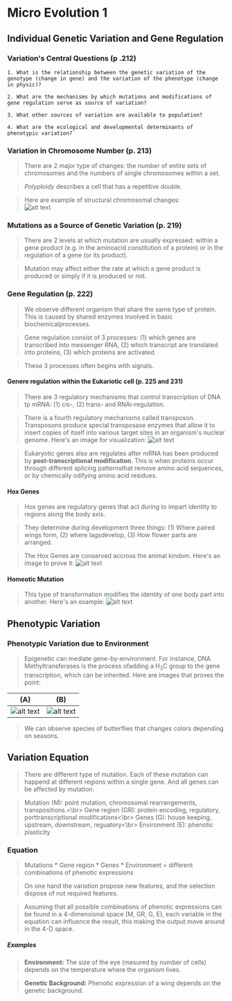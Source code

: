 # Micro Evolution 1


##  Individual Genetic Variation and Gene Regulation

### Variation's Central Questions (p .212)

    1. What is the relationship between the genetic variation of the genotype (change in gene) and the variation of the phenotype (change in physic)?
    
    2. What are the mechanisms by which mutations and modifications of gene regulation serve as source of variation?
    
    3. What other sources of variation are available to population?
    
    4. What are the ecological and developmental determinants of phenotypic variation?

### Variation in Chromosome Number (p. 213)

  > There are 2 major type of changes: the number of entire sets of chromosomes and the numbers of single chromosomes within a set.
  
  > _Polyploidy_ describes a cell that has a repetitive double.
  
  > Here are example of structural chromosomal changes:                                          
  ![alt text](lecture_data/chromo_change.png "Structural Chromosomal Changes") 
  
### Mutations as a Source of Genetic Variation (p. 219)

  > There are 2 levels at which mutation are usually expressed: within a gene product (e.g. in the aminoacid constitution of a protein) or in the regulation of a gene (or its product).
  
  > Mutation may affect either the rate at which a gene product is produced or simply if it is produced or not.
  
  
### Gene Regulation (p. 222)

  > We observe different organism that share the same type of protein. This is caused by shared enzymes involved in basic biochemicalprocesses.

  > Gene regulation consist of 3 processes: (1) which genes are transcribed into messenger RNA, (2) which transcript are translated into proteins, (3) which proteins are activated.
  
  > These 3 processes often begins with signals.
  
#### Genere regulation within the Eukariotic cell (p. 225 and 231)

  > There are 3 regulatory mechanisms that control transcription of DNA tp mRNA: (1) cis-, (2) trans- and RNAi-regulation.
  
  > There is a fourth regulatory mechanisms called transposon. Transposons produce special transposase enzymes that allow it to insert copies of itself into various target sites in an organism's nuclear genome. Here's an image for visualization:
  ![alt text](lecture_data/Transposons.png "Transposons") 

  > Eukaryotic genes also are regulates after mRNA has been produced by __post-transcriptional modification__. This is when proteins occur through different splicing patternsthat remove amino acid sequences, or by chemically odifying amino acid residues.

#### Hox Genes

  > Hox genes are regulatory genes that act during to impart identity to regions along the body axis.
  
  > They determine during development three things: (1) Where paired wings form, (2) where lagsdevelop, (3) How flower parts are arranged.
  
  > The Hox Genes are conserved accross the animal kindom. Here's an image to prove it: 
  ![alt text](lecture_data/hox_gene.png "Hox Genes")
  
#### Homeotic Mutation

  > This type of transformation modifies the identity of one body part into another. Here's an example:
  ![alt text](lecture_data/bee_wtf.png "Homeotic Mutation")
  

## Phenotypic Variation

### Phenotypic Variation due to Environment

  > Epigenetic can mediate gene-by-environment. For instance, DNA Methyltransferases is the process ofadding a H<sub>3</sub>C group to the gene transcription, which can be inherited. Here are images that proves the point:
  
| (A) | (B) |
|-----|-----|
| ![alt text](lecture_data/Methultransferases_1.png "Methyltransferases") | ![alt text](lecture_data/Methultransferases_2.png "Ants worker size varies") |

  > We can observe species of butterflies that changes colors depending on seasons.


## Variation Equation

  > There are different type of mutation. Each of these mutation can happend at different regions within a single gene. And all genes can be affected by mutation.
  
  > Mutation (M): point mutation, chromosomal rearrangements, transpositions.<\br>
    Gene region (GR): protein encoding, regulatory, porttranscriptional modifications<\br>
    Genes (G): house keeping, upstream, downstream, reguatory<\br>
    Environment (E): phenotic plasticity
    
### Equation 

  > Mutations * Gene region * Genes * Environment = different combinations of phenotic expressions 
  
  > On one hand the variation propose new features, and the selection dispose of not required features.
  
  > Assuming that all possible combinations of phenotic expressions can be found in a 4-dimensional space (M, GR, G, E), each variable in the equation can influence the result, this making the output move around in the 4-D space.
  
##### Examples

  > __Environment:__ The size of the eye (mesured by number of cells) depends on the temperature where the organism lives.
  
  > __Genetic Background:__ Phenotic expression of a wing depends on the genetic background.
